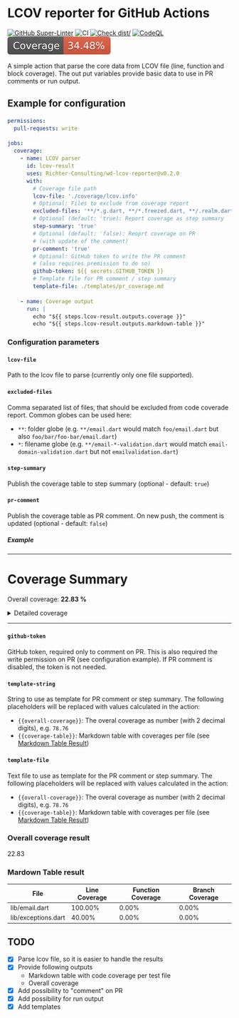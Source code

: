# LCOV reporter for GitHub Actions

[![GitHub Super-Linter](https://github.com/Richter-Consulting/wd-lcov-reporter/actions/workflows/linter.yml/badge.svg)](https://github.com/super-linter/super-linter)
![CI](https://github.com/Richter-Consulting/wd-lcov-reporter/actions/workflows/ci.yml/badge.svg)
[![Check dist/](https://github.com/Richter-Consulting/wd-lcov-reporter/actions/workflows/check-dist.yml/badge.svg)](https://github.com/Richter-Consulting/wd-lcov-reporter/actions/workflows/check-dist.yml)
[![CodeQL](https://github.com/Richter-Consulting/wd-lcov-reporter/actions/workflows/codeql-analysis.yml/badge.svg)](https://github.com/Richter-Consulting/wd-lcov-reporter/actions/workflows/codeql-analysis.yml)
[![Coverage](./badges/coverage.svg)](./badges/coverage.svg)

A simple action that parse the core data from LCOV file (line, function and
block coverage). The out put variables provide basic data to use in PR comments
or run output.

## Example for configuration

```yaml
permissions:
  pull-requests: write

jobs:
  coverage:
    - name: LCOV parser
      id: lcov-result
      uses: Richter-Consulting/wd-lcov-reporter@v0.2.0
      with:
        # Coverage file path
        lcov-file: './coverage/lcov.info'
        # Optional: Files to exclude from coverage report
        excluded-files: '**/*.g.dart, **/*.freezed.dart, **/.realm.dart'
        # Optional (default: 'true): Report coverage as step summary
        step-summary: 'true'
        # Optional (default: 'false): Reoprt coverage on PR
        # (with update of the comment)
        pr-comment: 'true'
        # Optional: GitHub token to write the PR comment
        # (also requires premission to do so)
        github-token: ${{ secrets.GITHUB_TOKEN }}
        # Template file for PR comment / step summary
        template-file: ./templates/pr_coverage.md

    - name: Coverage output
      run: |
        echo "${{ steps.lcov-result.outputs.coverage }}"
        echo "${{ steps.lcov-result.outputs.markdown-table }}"
```

### Configuration parameters

#### `lcov-file`

Path to the lcov file to parse (currently only one file supported).

#### `excluded-files`

Comma separated list of files, that should be excluded from code coverade
report. Common globes can be used here:

- `**`: folder globe (e.g. `**/email.dart` would match `foo/email.dart` but also
  `foo/bar/foo-bar/email.dart`)
- `*`: filename globe (e.g. `**/email-*-validation.dart` would match
  `email-domain-validation.dart` but not `emailvalidation.dart`)

#### `step-summary`

Publish the coverage table to step summary (optional - default: `true`)

#### `pr-comment`

Publish the coverage table as PR comment. On new push, the comment is updated
(optional - default: `false`)

##### Example

<!-- markdownlint-disable -->

---

# Coverage Summary

Overall coverage: **22.83 %**

<details><summary>Detailed coverage</summary>

| File                | Line Coverage | Function Coverage | Branch Coverage |
| ------------------- | ------------- | ----------------- | --------------- |
| lib/email.dar       | 100.00%       | 0.00%             | 0.00%           |
| lib/exceptions.dart | 40.00%        | 0.00%             | 0.00%           |

</details>

---

#### `github-token`

<!-- markdownlint-enable -->

GitHub token, required only to comment on PR. This is also required the write
permission on PR (see configuration example). If PR comment is disabled, the
token is not needed.

#### `template-string`

String to use as template for PR comment or step summary. The following
placeholders will be replaced with values calculated in the action:

- `{{overall-coverage}}`: The overal coverage as number (with 2 decimal digits),
  e.g. `78.76`
- `{{coverage-table}}`: Markdown table with coverages per file (see
  [Markdown Table Result](#mardown-table-result))

#### `template-file`

Text file to use as template for the PR comment or step summary. The following
placeholders will be replaced with values calculated in the action:

- `{{overall-coverage}}`: The overal coverage as number (with 2 decimal digits),
  e.g. `78.76`
- `{{coverage-table}}`: Markdown table with coverages per file (see
  [Markdown Table Result](#mardown-table-result))

### Overall coverage result

22.83

### Mardown Table result

| File                | Line Coverage | Function Coverage | Branch Coverage |
| ------------------- | ------------- | ----------------- | --------------- |
| lib/email.dart      | 100.00%       | 0.00%             | 0.00%           |
| lib/exceptions.dart | 40.00%        | 0.00%             | 0.00%           |

## TODO

- [x] Parse lcov file, so it is easier to handle the results
- [x] Provide following outputs
  - Markdown table with code coverage per test file
  - Overall coverage
- [x] Add possibility to "comment" on PR
- [x] Add possibility for run output
- [x] Add templates
